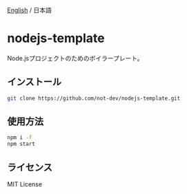 [English](./README.md) / 日本語

<!-- ![](./res/) -->

# nodejs-template

Node.jsプロジェクトのためのボイラープレート。

## インストール

```sh
git clone https://github.com/not-dev/nodejs-template.git
```

## 使用方法

```sh
npm i -f
npm start
```

## ライセンス

MIT License
